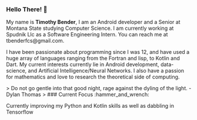 ### Hello There! 👋

<p align="left">My name is <b>Timothy Bender</b>, I am an Android developer and a Senior at Montana State studying Computer Science. I am currently working at Spudnik Llc as a Software Engineering Intern. You can reach me at tbenderfcs@gmail.com.</p>

<p align="left">I have been passionate about programming since I was 12, and have used a huge array of languages ranging from the Fortran and lisp, to Kotlin and Dart. My current interests currently lie in Android development, data-science, and Artificial Intelligence/Neural Networks. I also have a passion for mathematics and love to research the theoretical side of computing.</p>
> Do not go gentle into that good night, rage against the dyling of the light. - Dylan Thomas
> 
### Current Focus :hammer_and_wrench:

<p align="left">Currently improving my Python and Kotlin skills as well as dabbling in Tensorflow </p>





